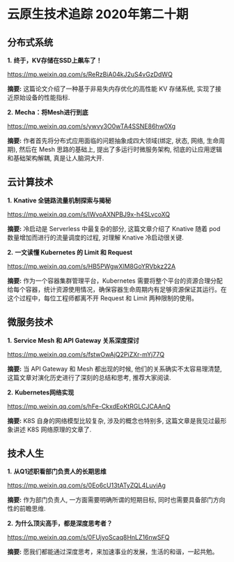 # 云原生技术追踪 2020年第二十期

## 分布式系统

**1.** **终于，KV存储在SSD上飙车了！**

https://mp.weixin.qq.com/s/ReRzBiA04kJ2uS4vGzDdWQ

**摘要:** 这篇论文介绍了一种基于非易失内存优化的高性能 KV 存储系统, 实现了接近原始设备的性能指标.

**2.** **Mecha：将Mesh进行到底**

https://mp.weixin.qq.com/s/ywvy3O0wTA4SSNE86hw0Xg

**摘要:** 作者首先将分布式应用面临的问题抽象成四大领域(绑定, 状态, 网络, 生命周期), 然后在 Mesh 思路的基础上, 提出了多运行时微服务架构, 彻底的让应用逻辑和基础架构解耦, 真是让人脑洞大开.

## 云计算技术

**1.** **Knative 全链路流量机制探索与揭秘**

https://mp.weixin.qq.com/s/lWvoAXNPBJ9x-h4SLvcoXQ

**摘要:** 冷启动是 Serverless 中最复杂的部分, 这篇文章介绍了 Knative 随着 pod 数量增加而进行的流量调度的过程, 对理解 Knative 冷启动很关键.

**2.** **一文读懂 Kubernetes 的 Limit 和 Request**

https://mp.weixin.qq.com/s/HB5PWgwXlM8GoYRVbkz22A

**摘要:** 作为一个容器集群管理平台，Kubernetes 需要将整个平台的资源合理分配给每个容器，统计资源使用情况，确保容器生命周期内有足够资源保证其运行。在这个过程中，每位工程师都离不开 Request 和 Limit 两种限制的使用。

## 微服务技术

**1.** **Service Mesh 和 API Gateway 关系深度探讨**

https://mp.weixin.qq.com/s/fstwOwAjQ2PiZXr-mYj77Q

**摘要:** 当 API Gateway 和 Mesh 都出现的时候, 他们的关系确实不太容易理清楚, 这篇文章对演化历史进行了深刻的总结和思考, 推荐大家阅读.

**2.** **Kubernetes网络实现**

https://mp.weixin.qq.com/s/hFe-CkxdEoKtRGLCJCAAnQ

**摘要:** K8S 自身的网络模型比较复杂, 涉及的概念也特别多, 这篇文章是我见过最形象讲述 K8S 网络原理的文章了.

## 技术人生

**1.** **从Q1述职看部门负责人的长期思维**

https://mp.weixin.qq.com/s/0Eo6cU13tATyZQL4LuviAg

**摘要:** 作为部门负责人, 一方面需要明确所谓的短期目标, 同时也需要具备部门方向性的前瞻思维.

**2.** **为什么顶尖高手，都是深度思考者？**

https://mp.weixin.qq.com/s/0FUjyoScaq8HnLZ16nwSFQ

**摘要:** 愿我们都能通过深度思考，来加速事业的发展，生活的和谐，一起共勉。
